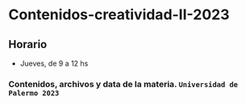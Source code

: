 # Contenidos-creatividad-II-2023

## Horario
- Jueves, de 9 a 12 hs

### Contenidos, archivos y data de la materia. `Universidad de Palermo 2023`
